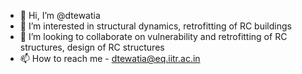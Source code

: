 - 👋 Hi, I’m @dtewatia
- 👀 I’m interested in structural dynamics, retrofitting of RC buildings
- 💞️ I’m looking to collaborate on vulnerability and retrofitting of RC structures, design of RC structures
- 📫 How to reach me - dtewatia@eq.iitr.ac.in

<!---
dtewatia/dtewatia is a ✨ special ✨ repository because its `README.md` (this file) appears on your GitHub profile.
You can click the Preview link to take a look at your changes.
--->
